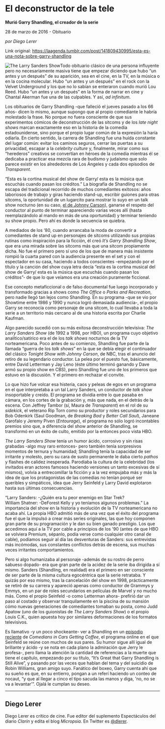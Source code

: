# El deconstructor de la tele

**Murió Garry Shandling, el creador de la serie**

28 de marzo de 2016 - Obituario

_por Diego Lerer_

Link original: https://laagenda.tumblr.com/post/141809430995/esta-es-una-nota-sobre-garry-shandling

![The Larry Sanders Show](https://64.media.tumblr.com/8c31ab0b2e0703f8983e878029eb0fbc/tumblr_inline_pjzp2oLpn11t6q87u_500.jpg)Todo obituario clásico de una persona influyente pero no necesariamente masiva tiene que empezar diciendo que hubo “un antes y un después” de su aparición, sea en el cine, en la TV, en la música o en la cocina molecular. Hubo “un antes y un después” en el rock con la Velvet Underground y los que no lo sabían se enteraron cuando murió Lou Reed. Hubo “un antes y un después” en la forma de narrar en cine y Chantal Akerman fue una de las culpables. Y así, *ad infinitum*.

Los obituarios de Garry Shandling -que falleció el jueves pasado a los 66 años- dicen lo mismo, aunque supongo que al propio comediante le habría molestado la frase. No porque no fuera consciente de que sus experimentos cómicos de deconstrucción de las sitcoms y de los *late night shows* marcan exactamente eso en la historia de la comedia estadounidense, sino porque el propio lugar común de la expresión la haría odiarla. En cierto sentido, la carrera de Shandling fue una huída constante del lugar común: evitar los caminos seguros, cerrar las puertas a su privacidad, escapar a la *celebrity culture* y, finalmente, mirar como sus “herederos” creativos se convertían en héroes de la comedia mientras él se dedicaba a practicar esa mezcla rara de budismo y judaísmo que solo parece existir en los alrededores de Los Ángeles y cada dos episodios de *Transparent*.

 “Esta es la cortina musical del show de Garry/ esta es la música que escuchás cuando pasan los créditos.” La biografía de Shandling no se escapa del tradicional recorrido de muchos comediantes exitosos: años laboriosos de trabajo y giras haciendo stand-up, escribir guiones para otras sitcoms, la oportunidad de un lugarcito para mostrar lo suyo en un talk show nocturno (en su caso, [el de Johnny Carson](https://youtu.be/Tg7fis-UY-s)), ganarse el respeto del conductor al punto de terminar apareciendo varias veces allí (hasta reemplazándolo al mando en más de una oportunidad) y terminar teniendo su show propio. Pero ahí es donde la secuencia se quiebra. 

A mediados de los ‘80, cuando arrancaba la moda de convertir a comediantes de stand up en personajes de sitcoms utilizando sus propias rutinas como inspiración para la ficción, él creó *It’s Garry Shandling Show*, que era una mirada sobre las sitcoms más que una sitcom propiamente dicha. No fue el primero pero sí uno de los que de manera más insistente rompió la cuarta pared con la audiencia presente en el set y con el espectador en su casa, haciendo a todos conscientes -empezando por el título y la canción del show cuya letra decía “esta es la cortina musical del show de Garry/ esta es la música que escuchás cuando pasan los créditos”- de que lo que veíamos era una creación puramente ficcional.

Ese concepto metaficcional o de falso documental fue luego incorporado y transformado gracias a shows como *The Office* o *Parks and Recreation*, pero nadie llegó tan lejos como Shandling. En su programa -que se vio por Showtime entre 1986 y 1990 y nunca logró demasiada audiencia-, el propio Garry se reconocía como personaje de una sitcom, lo cual llevaba a toda la serie a un territorio más cercano al de una historia escrita por Charlie Kaufman.

Algo parecido sucedió con su más exitosa deconstrucción televisiva: *The Larry Sanders Show* (de 1992 a 1998, por HBO), un programa cuyo objetivo analítico/satírico era el de los *talk shows* nocturnos de la TV norteamericana. Poco antes de su comienzo, Shandling fue parte de la llamada “guerra de los *talk shows*” en la que se debía elegir el continuador del clásico *Tonight Show with Johnny Carson*, de NBC, tras el anuncio del retiro de su legendario conductor. La pelea por el puesto fue, básicamente, entre David Letterman y Jay Leno (éste último terminó ganando y Dave armó su propio show en CBS), pero Shandling fue uno de los primeros que estuvo en la discusión. Y el primero en rechazar el convite.

Lo que hizo fue volcar esa histeria, caos y peleas de egos en un programa en el que interpretaba a un tal Larry Sanders, un conductor de *talk show* insoportable y creído. El programa se dividía entre lo que pasaba en cámara, en los cortes de la grabación y, más que nada, en el detrás de la escena. Con Jeffrey Tambor (sí, Maura de *Transparent*) en el rol de su *sidekick*, el veterano Rip Torn como su productor y roles secundarios para Bob Odenkirk (Saul Goodman, de *Breaking Bad* y *Better Call Saul*), Janeane Garofalo y Jeremy Piven (*Entourage*), el programa no sólo logró incontables premios sino que, a diferencia del show anterior de Shandling, se transformó en un éxito de culto, emitido por la entonces poco vista HBO.

*The Larry Sanders Show* tenía un humor ácido, corrosivo y sin risas grabadas -algo muy raro entonces- pero también tenía sorpresivos momentos de ternura y humanidad; Shandling tenía la capacidad de ser irritante y molesto, pero su cara de susto permanente le daba cierto *pathos* y flashes de calidez inesperada. Parodiaba la cultura de la celebridad (los invitados eran actores famosos haciendo versiones un tanto excesivas de sí mismos), volvía a entrecomillar la ficción y a la vez empujaba más y más la idea de que los protagonistas de las comedias no tenían porqué ser queribles y simpáticos, idea que Jerry Seinfeld y Larry David explotaron hasta sus últimas consecuencias.

 “Larry Sanders: -¿Quién era tu peor enemigo en Star Trek?  
William Shatner: -DeForest Kelly y yo teníamos algunos problemas.” La importancia del show en la historia y evolución de la TV norteamericana no acaba ahí. La propia HBO admitió más de una vez que el éxito del programa fue el que la impulsó a crear más series originales, las que hoy componen gran parte de su programación y le dan su bien ganado prestigio. Los que accedimos aquí a la TV por cable a principios de los '90 (antes de que HBO se volviera Premium, sépanlo, podía verse como cualquier otro canal de cable), podíamos seguir al día las desventuras de Sanders: sus entrevistas más incómodas, sus constantes conflictos detrás de escena, sus muchas veces irritantes comportamientos. 

Pero si algo humanizaba al personaje -además de su rostro de perro sabueso dopado- era que gran parte de la acidez de la serie iba dirigida a sí mismo. Sanders (Shandling, en realidad) era el primero en ser consciente de ser parte de la misma cultura egocéntrica que la serie retrataba. Y quizás por eso mismo, tras la cancelación del show en 1998, prácticamente se retiró de su carrera y apareció apenas como conductor de Grammys y Emmys, en un par de roles secundarios en películas de Marvel y no mucho más. Como el propio Seinfeld -o como Letterman ahora- prefirió dar un paso al costado y observar tranquilamente en la piscina de su mansión cómo nuevas generaciones de comediantes tomaban su posta, como Judd Apatow (uno de los guionistas de *The Larry Sanders Show*) o el propio Louis C.K., quien apuesta hoy por similares deformaciones de los formatos televisivos.

Es llamativo -y un poco shockeante- ver a Shandling en un [episodio reciente](http://comediansincarsgettingcoffee.com/garry-shandling-its-great-that-garry-shandling-is-still-alive) de *Comedians in Cars Getting Coffee*, el programa online en el que Seinfeld se reúne con muchos de sus pares. Su humor sigue allí igual de brillante y ácido -y se nota en cada plano la admiración que Jerry le profesa-, pero llama la atención la cantidad de referencias a la muerte que tiene el capítulo, empezando por su título, “It’s Great that Garry Shandling is Still Alive”, y pasando por las veces que hablan del tema y del suicidio de Robin Williams, gran amigo suyo. Fanático del boxeo, Garry cuenta ahí que su sueño es que, en su entierro, pongan a un referí haciendo un conteo de nocaut, “y que al llegar a cinco el tipo sacuda las manos y diga, 'no, no se va a levantar’”. Ojalá le cumplan su deseo.

  




---

 Diego Lerer
------------

 Diego Lerer es crítico de cine. Fue editor del suplemento Espectáculos del diario *Clarín* y edita el blog *Micropsia*. En Twitter es [@dlerer](http://www.twitter.com/dlerer). 

